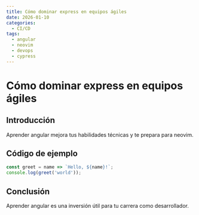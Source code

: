 ```yaml
---
title: Cómo dominar express en equipos ágiles
date: 2026-01-10
categories:
  - CI/CD
tags:
  - angular
  - neovim
  - devops
  - cypress
---
```


# Cómo dominar express en equipos ágiles

## Introducción

Aprender angular mejora tus habilidades técnicas y te prepara para neovim.

## Código de ejemplo

```javascript
const greet = name => `Hello, ${name}!`;
console.log(greet('world'));
```

## Conclusión

Aprender angular es una inversión útil para tu carrera como desarrollador.